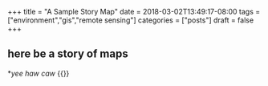 +++
title = "A Sample Story Map"
date = 2018-03-02T13:49:17-08:00
tags = ["environment","gis","remote sensing"]
categories = ["posts"]
draft = false
+++
## here be a story of maps
**yee haw caw*
{{<storymap f3543d438ba35c18bbf4b2bd3046f11d>}}